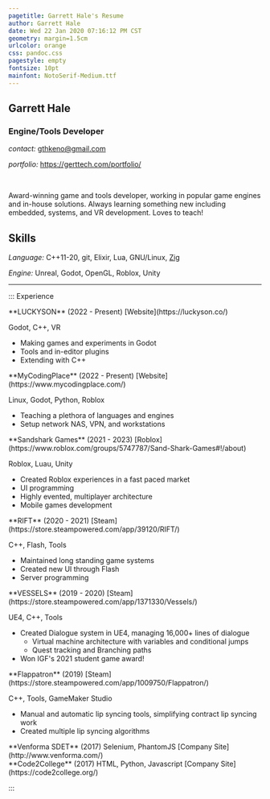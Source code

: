 ```yaml
---
pagetitle: Garrett Hale's Resume
author: Garrett Hale
date: Wed 22 Jan 2020 07:16:12 PM CST
geometry: margin=1.5cm
urlcolor: orange
css: pandoc.css
pagestyle: empty
fontsize: 10pt
mainfont: NotoSerif-Medium.ttf
---
```


## Garrett Hale

### Engine/Tools Developer

_contact:_ <gthkeno@gmail.com>

_portfolio:_ <https://gerttech.com/portfolio/>

<br>

Award-winning game and tools developer, working in popular game engines and
in-house solutions. Always learning something new including embedded, systems,
and VR development. Loves to teach!

## Skills

_Language:_ C++11-20, git, Elixir, Lua, GNU/Linux, [Zig](https://ziglang.org/)

_Engine:_ Unreal, Godot, OpenGL, Roblox, Unity

---

::: Experience

<div>
**LUCKYSON** (2022 - Present) [Website](https://luckyson.co/)

Godot, C++, VR

- Making games and experiments in Godot
- Tools and in-editor plugins
- Extending with C++
</div>


<div>
**MyCodingPlace** (2022 - Present) [Website](https://www.mycodingplace.com/)

Linux, Godot, Python, Roblox

- Teaching a plethora of languages and engines
- Setup network NAS, VPN, and workstations
</div>


<div>
**Sandshark Games** (2021 - 2023) [Roblox](https://www.roblox.com/groups/5747787/Sand-Shark-Games#!/about)

Roblox, Luau, Unity

- Created Roblox experiences in a fast paced market
- UI programming
- Highly evented, multiplayer architecture
- Mobile games development
</div>


<div>
**RIFT** (2020 - 2021) [Steam](https://store.steampowered.com/app/39120/RIFT/)

C++, Flash, Tools

- Maintained long standing game systems
- Created new UI through Flash
- Server programming
</div>


<div>
**VESSELS** (2019 - 2020) [Steam](https://store.steampowered.com/app/1371330/Vessels/)

UE4, C++, Tools

- Created Dialogue system in UE4, managing 16,000+ lines of dialogue
  - Virtual machine architecture with variables and conditional jumps
  - Quest tracking and Branching paths
- Won IGF's 2021 student game award!
</div>


<div>
**Flappatron** (2019) [Steam](https://store.steampowered.com/app/1009750/Flappatron/)

C++, Tools, GameMaker Studio

- Manual and automatic lip syncing tools, simplifying contract lip syncing work
- Created multiple lip syncing algorithms
</div>


<div>
**Venforma SDET** (2017) Selenium, PhantomJS [Company Site](http://www.venforma.com/)
</div>


<div>
**Code2College** (2017) HTML, Python, Javascript [Company Site](https://code2college.org/)
</div>

:::
